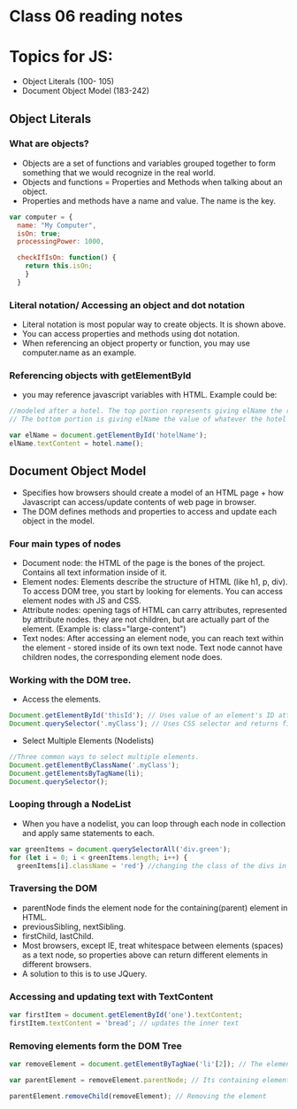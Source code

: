# Class 06 reading notes

# Topics for JS:
- Object Literals (100- 105)
- Document Object Model (183-242)

## Object Literals

### What are objects?
- Objects are a set of functions and variables grouped together to form something that we would recognize in the real world.
- Objects and functions = Properties and Methods when talking about an object.
- Properties and methods have a name and value. The name is the key.

``` js
var computer = {
  name: "My Computer",
  isOn: true;
  processingPower: 1000,

  checkIfIsOn: function() {
    return this.isOn;
    }
  }
```

### Literal notation/ Accessing an object and dot notation
- Literal notation is most popular way to create objects. It is shown above.
- You can access properties and methods using dot notation.
- When referencing an object property or function, you may use computer.name as an example.

### Referencing objects with getElementById
- you may reference javascript variables with HTML. Example could be:

``` js
//modeled after a hotel. The top portion represents giving elName the rooms element in HTML. 
// The bottom portion is giving elName the value of whatever the hotel object name is.

var elName = document.getElementById('hotelName');
elName.textContent = hotel.name();
```


## Document Object Model
- Specifies how browsers should create a model of an HTML page + how Javascript can access/update contents of web page in browser.
- The DOM defines methods and properties to access and update each object in the model.

### Four main types of nodes
- Document node: the HTML of the page is the bones of the project. Contains all text information inside of it.
- Element nodes: Elements describe the structure of HTML (like h1, p, div). To access DOM tree, you start by looking for elements. You can access element nodes with JS and CSS.
- Attribute nodes: opening tags of HTML can carry attributes, represented by attribute nodes. they are not children, but are actually part of the element. (Example is: class="large-content")
- Text nodes: After accessing an element node, you can reach text within the element - stored inside of its own text node. Text node cannot have children nodes, the corresponding element node does.

### Working with the DOM tree.
- Access the elements.
``` js
Document.getElementById('thisId'); // Uses value of an element's ID attribute.
Document.querySelector('.myClass'); // Uses CSS selector and returns first matching elements.
```
 - Select Multiple Elements (Nodelists)
 ``` js
//Three common ways to select multiple elements.
Document.getElementByClassName('.myClass');
Document.getElementsByTagName(li);
Document.querySelector();
 ```
### Looping through a NodeList
- When you have a nodelist, you can loop through each node in collection and apply same statements to each.

``` js
var greenItems = document.querySelectorAll('div.green');
for (let i = 0; i < greenItems.length; i++) {
  greenItems[i].className = 'red'} //changing the class of the divs in question from green to red.
```

### Traversing the DOM
- parentNode finds the element node for the containing(parent) element in HTML.
- previousSibling, nextSibling.
- firstChild, lastChild.
- Most browsers, except IE, treat whitespace between elements (spaces) as a text node, so properties above can return different elements in different browsers.
- A solution to this is to use JQuery.

### Accessing and updating text with TextContent
``` js
var firstItem = document.getElementById('one').textContent;
firstItem.textContent = 'bread'; // updates the inner text 
``` 
### Removing elements form the DOM Tree

``` js
var removeElement = document.getElementByTagNae('li'[2]); // The element to remove

var parentElement = removeElement.parentNode; // Its containing element

parentElement.removeChild(removeElement); // Removing the element
```

